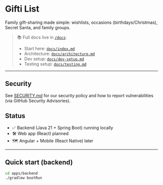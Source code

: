 
# Gifti List 

Family gift-sharing made simple: wishlists, occasions (birthdays/Christmas), Secret Santa, and family groups.

> 📚 Full docs live in [`/docs`](./docs):
> - Start here: [`docs/index.md`](./docs/index.md)
> - Architecture: [`docs/architecture.md`](./docs/architecture.md)
> - Dev setup: [`docs/dev-setup.md`](./docs/dev-setup.md)
> - Testing setup: [`docs/testing.md`](./docs/testing.md)

---

## Security

See [SECURITY.md](./SECURITY.md) for our security policy and how to report vulnerabilities (via GitHub Security Advisories).

## Status
- ✅ Backend (Java 21 + Spring Boot) running locally
- 🛠 Web app (React) planned
- 🗺️ Angular + Mobile (React Native) later

---

## Quick start (backend)

```bash
cd apps/backend
./gradlew bootRun
